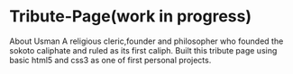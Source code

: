 # Tribute-Page(work in progress)

About Usman
A religious cleric,founder and philosopher who founded the sokoto caliphate and ruled as its first caliph.
Built this tribute page using basic html5 and css3 as one of first personal projects.
